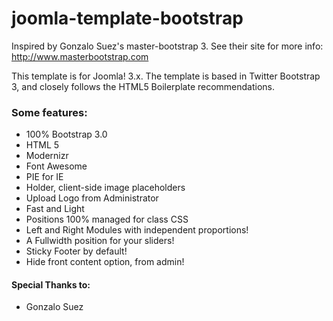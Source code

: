 joomla-template-bootstrap
=======================
Inspired by Gonzalo Suez's master-bootstrap 3. See their site for more info: http://www.masterbootstrap.com

This template is for Joomla! 3.x.
The template is based in Twitter Bootstrap 3, and closely follows the HTML5 Boilerplate recommendations.


<h3>Some features:</h3>
<ul>
<li>100% Bootstrap 3.0</li>
<li>HTML 5</li>
<li>Modernizr</li>
<li>Font Awesome</li>
<li>PIE for IE</li>
<li>Holder, client-side image placeholders</li>
<li>Upload Logo from Administrator</li>
<li>Fast and Light</li>
<li>Positions 100% managed for class CSS</li>
<li>Left and Right Modules with independent proportions!</li>
<li>A Fullwidth position for your sliders!</li>
<li>Sticky Footer by default!</li>
<li>Hide front content option, from admin!</li>
</ul>

<h4>Special Thanks to:</h4>
<ul>
<li>Gonzalo Suez</li>
</ul>







